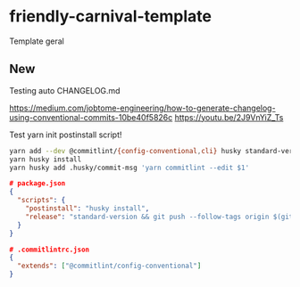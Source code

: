 # friendly-carnival-template
Template geral

## New
Testing auto CHANGELOG.md

https://medium.com/jobtome-engineering/how-to-generate-changelog-using-conventional-commits-10be40f5826c
https://youtu.be/2J9VnYiZ_Ts

Test yarn init postinstall script!

```sh
yarn add --dev @commitlint/{config-conventional,cli} husky standard-version
yarn husky install
yarn husky add .husky/commit-msg 'yarn commitlint --edit $1'
```
```json
# package.json
{
  "scripts": {
    "postinstall": "husky install",
    "release": "standard-version && git push --follow-tags origin $(git branch --show-current)"
  }
}
```
```json
# .commitlintrc.json
{
  "extends": ["@commitlint/config-conventional"]
}
```